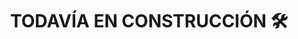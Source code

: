 ---
title: TODAVÍA EN CONSTRUCCIÓN 🛠️
image: "@assets/construction-worker.gif"
content: |
  Aunque os he dejado unas recetas que el
  creador del tema ofrece por defecto por si
   te interesa, o aún más interesante
   mi portfolio en Github 💻
button:
  label: Mi portfolio en GitHub
  link: https://github.com/isamanero/MyPortfolio
---